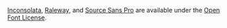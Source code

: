 [Inconsolata](https://fonts.google.com/specimen/Inconsolata/about), [Raleway](https://fonts.google.com/specimen/Raleway/about), and [Source Sans Pro](https://fonts.google.com/specimen/Source+Sans+Pro/about) are available under the [Open Font License](https://scripts.sil.org/cms/scripts/page.php?site_id=nrsi&id=OFL).